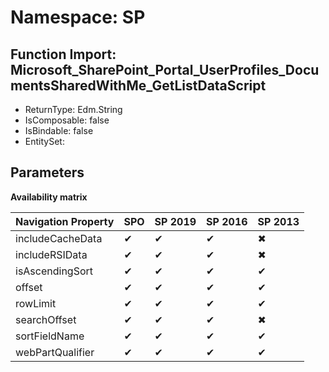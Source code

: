 # Namespace: SP

## Function Import: Microsoft_SharePoint_Portal_UserProfiles_DocumentsSharedWithMe_GetListDataScript

- ReturnType: Edm.String
- IsComposable: false
- IsBindable: false
- EntitySet: 

## Parameters

**Availability matrix**

Navigation Property | SPO | SP 2019 | SP 2016 | SP 2013
----------|-----|---------|---------|--------
includeCacheData | ✔ | ✔ | ✔ | ✖
includeRSIData | ✔ | ✔ | ✔ | ✖
isAscendingSort | ✔ | ✔ | ✔ | ✔
offset | ✔ | ✔ | ✔ | ✔
rowLimit | ✔ | ✔ | ✔ | ✔
searchOffset | ✔ | ✔ | ✔ | ✖
sortFieldName | ✔ | ✔ | ✔ | ✔
webPartQualifier | ✔ | ✔ | ✔ | ✔
